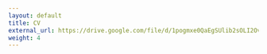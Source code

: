 ```yaml
---
layout: default
title: CV
external_url: https://drive.google.com/file/d/1pogmxe0QaEgSUlib2sOLI2OvO0PnD2Nz/view?usp=sharing
weight: 4
---
```


